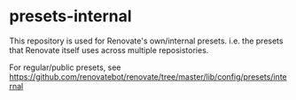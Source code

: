 # presets-internal

This repository is used for Renovate's own/internal presets. i.e. the presets that Renovate itself uses across multiple reposistories.

For regular/public presets, see https://github.com/renovatebot/renovate/tree/master/lib/config/presets/internal
